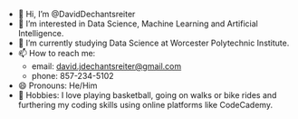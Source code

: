 - 👋 Hi, I’m @DavidDechantsreiter
- 👀 I’m interested in Data Science, Machine Learning and Artificial Intelligence.
- 🌱 I’m currently studying Data Science at Worcester Polytechnic Institute.
- 📫 How to reach me:
    - email: david.jdechantsreiter@gmail.com
    - phone: 857-234-5102
- 😄 Pronouns: He/Him
- 🚴 Hobbies: I love playing basketball, going on walks or bike rides and furthering my coding skills using online platforms like CodeCademy.
